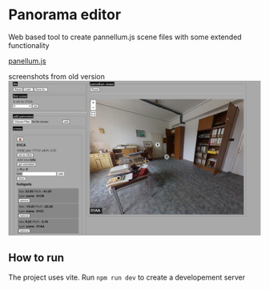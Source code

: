 # Panorama editor

Web based tool to create pannellum.js scene files with some extended functionality

[panellum.js](https://pannellum.org/)


screenshots from old version
![newscreenshot](./screenshots/Screenshot.png)

## How to run

The project uses vite. Run `npm run dev` to create a developement server
